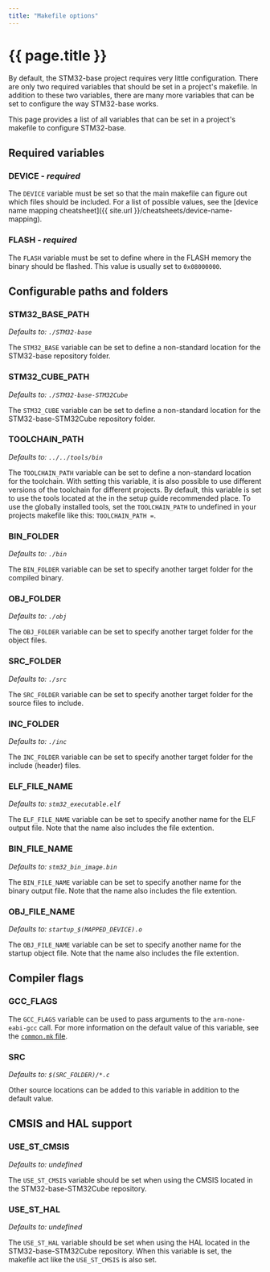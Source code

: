 ```yaml
---
title: "Makefile options"
---
```


# {{ page.title }}

By default, the STM32-base project requires very little configuration. There are only two required variables that should be set in a project's makefile. In addition to these two variables, there are many more variables that can be set to configure the way STM32-base works.

This page provides a list of all variables that can be set in a project's makefile to configure STM32-base.

## Required variables

### DEVICE - _required_

The `DEVICE` variable must be set so that the main makefile can figure out which files should be included. For a list of possible values, see the [device name mapping cheatsheet]({{ site.url }}/cheatsheets/device-name-mapping).

### FLASH - _required_

The `FLASH` variable must be set to define where in the FLASH memory the binary should be flashed. This value is usually set to `0x08000000`.

## Configurable paths and folders

### STM32_BASE_PATH

_Defaults to: `./STM32-base`_

The `STM32_BASE` variable can be set to define a non-standard location for the STM32-base repository folder.

### STM32_CUBE_PATH

_Defaults to: `./STM32-base-STM32Cube`_

The `STM32_CUBE` variable can be set to define a non-standard location for the STM32-base-STM32Cube repository folder.

### TOOLCHAIN_PATH

_Defaults to: `../../tools/bin`_

The `TOOLCHAIN_PATH` variable can be set to define a non-standard location for the toolchain. With setting this variable, it is also possible to use different versions of the toolchain for different projects. By default, this variable is set to use the tools located at the in the setup guide recommended place. To use the globally installed tools, set the `TOOLCHAIN_PATH` to undefined in your projects makefile like this: `TOOLCHAIN_PATH =`.

### BIN_FOLDER

_Defaults to: `./bin`_

The `BIN_FOLDER` variable can be set to specify another target folder for the compiled binary.

### OBJ_FOLDER

_Defaults to: `./obj`_

The `OBJ_FOLDER` variable can be set to specify another target folder for the object files.

### SRC_FOLDER

_Defaults to: `./src`_

The `SRC_FOLDER` variable can be set to specify another target folder for the source files to include.

### INC_FOLDER

_Defaults to: `./inc`_

The `INC_FOLDER` variable can be set to specify another target folder for the include (header) files.

### ELF_FILE_NAME

_Defaults to: `stm32_executable.elf`_

The `ELF_FILE_NAME` variable can be set to specify another name for the ELF output file. Note that the name also includes the file extention.

### BIN_FILE_NAME

_Defaults to: `stm32_bin_image.bin`_

The `BIN_FILE_NAME` variable can be set to specify another name for the binary output file. Note that the name also includes the file extention.

### OBJ_FILE_NAME

_Defaults to: `startup_$(MAPPED_DEVICE).o`_

The `OBJ_FILE_NAME` variable can be set to specify another name for the startup object file. Note that the name also includes the file extention.

## Compiler flags

### GCC_FLAGS

The `GCC_FLAGS` variable can be used to pass arguments to the `arm-none-eabi-gcc` call. For more information on the default value of this variable, see the [`common.mk` file](https://github.com/STM32-base/STM32-base/blob/master/make/common.mk).

### SRC

_Defaults to: `$(SRC_FOLDER)/*.c`_

Other source locations can be added to this variable in addition to the default value.

## CMSIS and HAL support

### USE_ST_CMSIS

_Defaults to: undefined_

The `USE_ST_CMSIS` variable should be set when using the CMSIS located in the STM32-base-STM32Cube repository.

### USE_ST_HAL

_Defaults to: undefined_

The `USE_ST_HAL` variable should be set when using the HAL located in the STM32-base-STM32Cube repository. When this variable is set, the makefile act like the `USE_ST_CMSIS` is also set.
